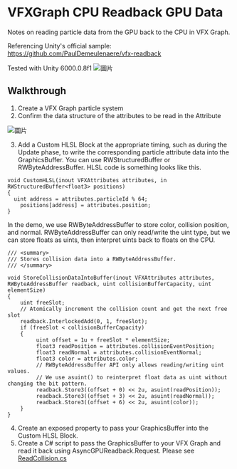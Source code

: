 # VFXGraph CPU Readback GPU Data
Notes on reading particle data from the GPU back to the CPU in VFX Graph.

Referencing Unity's official sample:
https://github.com/PaulDemeulenaere/vfx-readback

Tested with Unity 6000.0.8f1
![圖片](https://github.com/lilacsky824/VFXGraph-CPU-Read-GPU-Data/assets/75205949/4320ace5-db35-40bc-910d-381534816006)

## Walkthrough
1. Create a VFX Graph particle system
2. Confirm the data structure of the attributes to be read in the Attribute
   
  ![圖片](https://github.com/lilacsky824/VFXGraph-CPU-Read-GPU-Data/assets/75205949/eebb935d-f4ab-4d01-a51d-f296a257d249)

3. Add a Custom HLSL Block at the appropriate timing, such as during the Update phase, to write the corresponding particle attribute data into the GraphicsBuffer.
   You can use RWStructuredBuffer or RWByteAddressBuffer.
   HLSL code is something looks like this.
```
void CustomHLSL(inout VFXAttributes attributes, in RWStructuredBuffer<float3> positions)
{
  uint address = attributes.particleId % 64;
	positions[address] = attributes.position;
}
```
  In the demo, we use RWByteAddressBuffer to store color, collision position, and normal. 
  RWByteAddressBuffer can only read/write the uint type, but we can store floats as uints, then interpret uints back to floats on the CPU.
```
/// <summary>
/// Stores collision data into a RWByteAddressBuffer.
/// </summary>

void StoreCollisionDataIntoBuffer(inout VFXAttributes attributes, RWByteAddressBuffer readback, uint collisionBufferCapacity, uint elementSize)
{
    uint freeSlot;
    // Atomically increment the collision count and get the next free slot
    readback.InterlockedAdd(0, 1, freeSlot);
    if (freeSlot < collisionBufferCapacity)
    {
         uint offset = 1u + freeSlot * elementSize;
         float3 readPosition = attributes.collisionEventPosition;
         float3 readNormal = attributes.collisionEventNormal;
         float3 color = attributes.color;
         // RWByteAddressBuffer API only allows reading/writing uint values.
         // We use asuint() to reinterpret float data as uint without changing the bit pattern.
         readback.Store3((offset + 0) << 2u, asuint(readPosition));
         readback.Store3((offset + 3) << 2u, asuint(readNormal));
         readback.Store3((offset + 6) << 2u, asuint(color));
    }   
}
```
4. Create an exposed property to pass your GraphicsBuffer into the Custom HLSL Block.
5. Create a C# script to pass the GraphicsBuffer to your VFX Graph and read it back using AsyncGPUReadback.Request.
   Please see [ReadCollision.cs](Assets/ReadCollision.cs)
